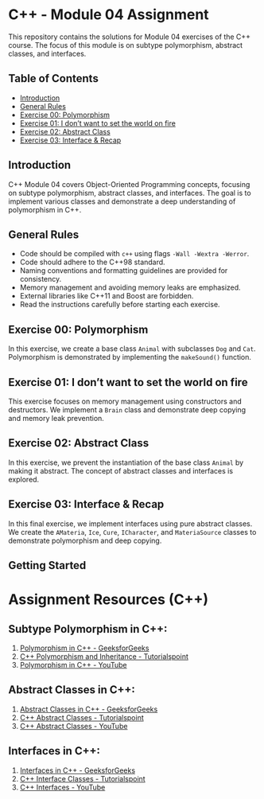 # C++ - Module 04 Assignment

This repository contains the solutions for Module 04 exercises of the C++ course. The focus of this module is on subtype polymorphism, abstract classes, and interfaces.

## Table of Contents

- [Introduction](#introduction)
- [General Rules](#general-rules)
- [Exercise 00: Polymorphism](#exercise-00-polymorphism)
- [Exercise 01: I don’t want to set the world on fire](#exercise-01-i-dont-want-to-set-the-world-on-fire)
- [Exercise 02: Abstract Class](#exercise-02-abstract-class)
- [Exercise 03: Interface & Recap](#exercise-03-interface--recap)

## Introduction

C++ Module 04 covers Object-Oriented Programming concepts, focusing on subtype polymorphism, abstract classes, and interfaces. The goal is to implement various classes and demonstrate a deep understanding of polymorphism in C++.

## General Rules

- Code should be compiled with `c++` using flags `-Wall -Wextra -Werror`.
- Code should adhere to the C++98 standard.
- Naming conventions and formatting guidelines are provided for consistency.
- Memory management and avoiding memory leaks are emphasized.
- External libraries like C++11 and Boost are forbidden.
- Read the instructions carefully before starting each exercise.

## Exercise 00: Polymorphism

In this exercise, we create a base class `Animal` with subclasses `Dog` and `Cat`. Polymorphism is demonstrated by implementing the `makeSound()` function.

## Exercise 01: I don’t want to set the world on fire

This exercise focuses on memory management using constructors and destructors. We implement a `Brain` class and demonstrate deep copying and memory leak prevention.

## Exercise 02: Abstract Class

In this exercise, we prevent the instantiation of the base class `Animal` by making it abstract. The concept of abstract classes and interfaces is explored.

## Exercise 03: Interface & Recap

In this final exercise, we implement interfaces using pure abstract classes. We create the `AMateria`, `Ice`, `Cure`, `ICharacter`, and `MateriaSource` classes to demonstrate polymorphism and deep copying.

## Getting Started
# Assignment Resources (C++)

## Subtype Polymorphism in C++:

1. [Polymorphism in C++ - GeeksforGeeks](https://www.geeksforgeeks.org/polymorphism-in-c/)
2. [C++ Polymorphism and Inheritance - Tutorialspoint](https://www.tutorialspoint.com/cplusplus/cpp_polymorphism.htm)
3. [Polymorphism in C++ - YouTube](https://www.youtube.com/watch?v=4b1kYsDHfwE)

## Abstract Classes in C++:

1. [Abstract Classes in C++ - GeeksforGeeks](https://www.geeksforgeeks.org/pure-virtual-functions-and-abstract-classes/)
2. [C++ Abstract Classes - Tutorialspoint](https://www.tutorialspoint.com/cplusplus/cpp_interfaces.htm)
3. [C++ Abstract Classes - YouTube](https://www.youtube.com/watch?v=6nZIjf-E0UA)

## Interfaces in C++:

1. [Interfaces in C++ - GeeksforGeeks](https://www.geeksforgeeks.org/interfaces-in-c-sharp-need-of-interfaces-in-c-sharp/)
2. [C++ Interface Classes - Tutorialspoint](https://www.tutorialspoint.com/cplusplus/cpp_interfaces.htm)
3. [C++ Interfaces - YouTube](https://www.youtube.com/watch?v=tpVwjJh9zJo)

